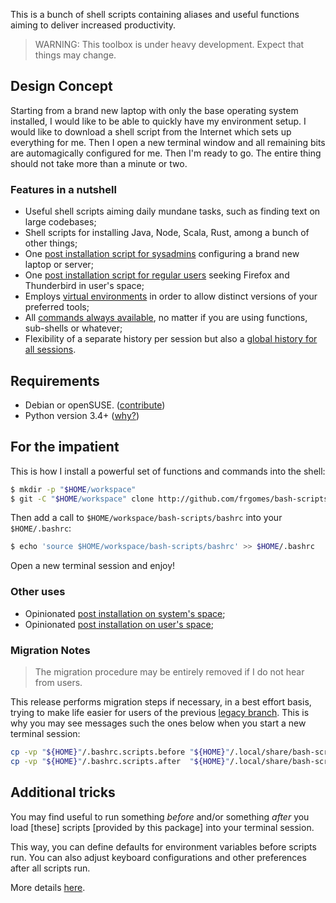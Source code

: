 This is a bunch of shell scripts containing aliases and useful functions aiming to deliver increased productivity.

> WARNING: This toolbox is under heavy development. Expect that things may change.

## Design Concept

Starting from a brand new laptop with only the base operating system installed, I would like to be able to quickly have my environment setup. I would like to download a shell script from the Internet which sets up everything for me. Then I open a new terminal window and all remaining bits are automagically configured for me. Then I'm ready to go. The entire thing should not take more than a minute or two.

### Features in a nutshell

* Useful shell scripts aiming daily mundane tasks, such as finding text on large codebases;
* Shell scripts for installing Java, Node, Scala, Rust, among a bunch of other things;
* One [post installation script for sysadmins](docs/postinstall-sysadmin.md) configuring a brand new laptop or server;
* One [post installation script for regular users](docs/postinstall-user.md) seeking Firefox and Thunderbird in user's space;
* Employs [virtual environments](docs/python-venv.md) in order to allow distinct versions of your preferred tools;
* All [commands always available](docs/design.md), no matter if you are using functions, sub-shells or whatever;
* Flexibility of a separate history per session but also a [global history for all sessions](docs/history%2B).

## Requirements

* Debian or openSUSE. ([contribute](docs/contribute.md))
* Python version 3.4+ ([why?](docs/python-venv.md))

## For the impatient

This is how I install a powerful set of functions and commands into the shell:

```bash
$ mkdir -p "$HOME/workspace"
$ git -C "$HOME/workspace" clone http://github.com/frgomes/bash-scripts
```

Then add a call to ``$HOME/workspace/bash-scripts/bashrc`` into your ``$HOME/.bashrc``:

```bash
$ echo 'source $HOME/workspace/bash-scripts/bashrc' >> $HOME/.bashrc
```

Open a new terminal session and enjoy!

### Other uses

* Opinionated [post installation on system's space](docs/postinstall-sysadmin.md);
* Opinionated [post installation on user's space](docs/postinstall-user.md);

### Migration Notes

> The migration procedure may be entirely removed if I do not hear from users.

This release performs migration steps if necessary, in a best effort basis, trying to make life easier for users of the previous [legacy branch](https://github.com/frgomes/bash-scripts/tree/legacy). This is why you may see messages such the ones below when you start a new terminal session:

```bash
cp -vp "${HOME}"/.bashrc.scripts.before "${HOME}"/.local/share/bash-scripts/postactivate/head.d/000-default.sh
cp -vp "${HOME}"/.bashrc.scripts.after  "${HOME}"/.local/share/bash-scripts/postactivate/tail.d/999-default.sh
```

## Additional tricks

You may find useful to run something _before_ and/or something _after_ you load [these] scripts
[provided by this package] into your terminal session.

This way, you can define defaults for environment variables before scripts run.
You can also adjust keyboard configurations and other preferences after all scripts run.

More details [here](docs/extensions.md).
